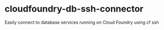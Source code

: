 # cloudfoundry-db-ssh-connector
Easily connect to database services running on Cloud Foundry using cf ssh
